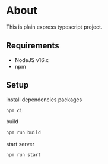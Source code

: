 # About

This is plain express typescript project.

## Requirements

- NodeJS v16.x
- npm

## Setup

install dependencies packages

```bash
npm ci
```

build

```bash
npm run build
```

start server

```bash
npm run start
```
